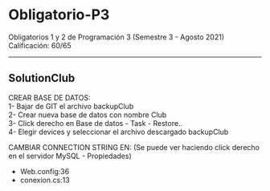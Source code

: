 # Obligatorio-P3
Obligatorios 1 y 2 de Programación 3 (Semestre 3 - Agosto 2021) Calificación: 60/65

<hr>

## SolutionClub

CREAR BASE DE DATOS:<br>
1- Bajar de GIT el archivo backupClub<br>
2- Crear nueva base de datos con nombre Club<br>
3- Click derecho en Base de datos - Task - Restore..<br>
4- Elegir devices y seleccionar el archivo descargado backupClub

CAMBIAR CONNECTION STRING EN:
(Se puede ver haciendo click derecho en el servidor MySQL - Propiedades)
- Web.config:36
- conexion.cs:13

